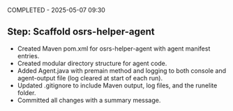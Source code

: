 COMPLETED - 2025-05-07 09:30

## Step: Scaffold osrs-helper-agent

-   Created Maven pom.xml for osrs-helper-agent with agent manifest entries.
-   Created modular directory structure for agent code.
-   Added Agent.java with premain method and logging to both console and agent-output file (log cleared at start of each run).
-   Updated .gitignore to include Maven output, log files, and the runelite folder.
-   Committed all changes with a summary message.
